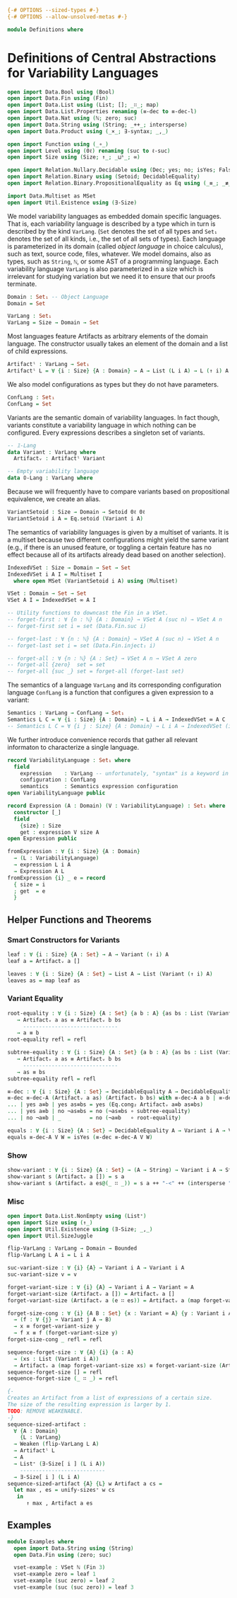 ```agda
{-# OPTIONS --sized-types #-}
{-# OPTIONS --allow-unsolved-metas #-}

module Definitions where
```

# Definitions of Central Abstractions for Variability Languages

```agda
open import Data.Bool using (Bool)
open import Data.Fin using (Fin)
open import Data.List using (List; []; _∷_; map)
open import Data.List.Properties renaming (≡-dec to ≡-dec-l)
open import Data.Nat using (ℕ; zero; suc)
open import Data.String using (String; _++_; intersperse)
open import Data.Product using (_×_; ∃-syntax; _,_)

open import Function using (_∘_)
open import Level using (0ℓ) renaming (suc to ℓ-suc)
open import Size using (Size; ↑_; _⊔ˢ_; ∞)

open import Relation.Nullary.Decidable using (Dec; yes; no; isYes; False; toWitnessFalse)
open import Relation.Binary using (Setoid; DecidableEquality)
open import Relation.Binary.PropositionalEquality as Eq using (_≡_; _≢_; refl)

import Data.Multiset as MSet
open import Util.Existence using (∃-Size)
```

We model variability languages as embedded domain specific languages. That is, each variability language is described by a type which in turn is described by the kind `VarLang`. (`Set` denotes the set of all types and `Set₁` denotes the set of all kinds, i.e., the set of all sets of types).
Each language is parameterized in its domain (called _object language_ in choice calculus), such as text, source code, files, whatever.
We model domains, also as types, such as `String`, `ℕ`, or some AST of a programming language.
Each variability language `VarLang` is also parameterized in a size which is irrelevant for studying variation but we need it to ensure that our proofs terminate.
```agda
Domain : Set₁ -- Object Language
Domain = Set

VarLang : Set₁
VarLang = Size → Domain → Set
```

Most languages feature Artifacts as arbitrary elements of the domain language.
The constructor usually takes an element of the domain and a list of child expressions.
```agda
Artifactˡ : VarLang → Set₁
Artifactˡ L = ∀ {i : Size} {A : Domain} → A → List (L i A) → L (↑ i) A
```

We also model configurations as types but they do not have parameters.
```agda
ConfLang : Set₁
ConfLang = Set
```

Variants are the semantic domain of variability languages.
In fact though, variants constitute a variability language in which nothing can be configured.
Every expressions describes a singleton set of variants.
```agda
-- 𝟙-Lang
data Variant : VarLang where
  Artifactᵥ : Artifactˡ Variant

-- Empty variability language
data 𝟘-Lang : VarLang where
```

Because we will frequently have to compare variants based on propositional equivalence, we create an alias.
```agda
VariantSetoid : Size → Domain → Setoid 0ℓ 0ℓ
VariantSetoid i A = Eq.setoid (Variant i A)
```

The semantics of variability languages is given by a multiset of variants.
It is a multiset because two different configurations might yield the same variant (e.g., if there is an unused feature, or toggling a certain feature has no effect because all of its artifacts already dead based on another selection).
```agda
IndexedVSet : Size → Domain → Set → Set
IndexedVSet i A I = Multiset I
  where open MSet (VariantSetoid i A) using (Multiset)

VSet : Domain → Set → Set
VSet A I = IndexedVSet ∞ A I

-- Utility functions to downcast the Fin in a VSet.
-- forget-first : ∀ {n : ℕ} {A : Domain} → VSet A (suc n) → VSet A n
-- forget-first set i = set (Data.Fin.suc i)

-- forget-last : ∀ {n : ℕ} {A : Domain} → VSet A (suc n) → VSet A n
-- forget-last set i = set (Data.Fin.inject₁ i)

-- forget-all : ∀ {n : ℕ} {A : Set} → VSet A n → VSet A zero
-- forget-all {zero}  set = set
-- forget-all {suc _} set = forget-all (forget-last set)
```

The semantics of a language `VarLang` and its corresponding configuration language `ConfLang` is a function that configures a given expression to a variant:
```agda
Semantics : VarLang → ConfLang → Set₁
Semantics L C = ∀ {i : Size} {A : Domain} → L i A → IndexedVSet ∞ A C
-- Semantics L C = ∀ {i j : Size} {A : Domain} → L i A → IndexedVSet (i ⊔ˢ j) A C
```

We further introduce convenience records that gather all relevant informaton to characterize a single language.
```agda
record VariabilityLanguage : Set₁ where
  field
    expression    : VarLang -- unfortunately, "syntax" is a keyword in Agda so we cannot use that as field name
    configuration : ConfLang
    semantics     : Semantics expression configuration
open VariabilityLanguage public

record Expression (A : Domain) (V : VariabilityLanguage) : Set₁ where
  constructor [_]
  field
    {size} : Size
    get : expression V size A
open Expression public

fromExpression : ∀ {i : Size} {A : Domain}
  → (L : VariabilityLanguage)
  → expression L i A
  → Expression A L
fromExpression {i} _ e = record
  { size = i
  ; get  = e
  }
```

## Helper Functions and Theorems

### Smart Constructors for Variants

```agda
leaf : ∀ {i : Size} {A : Set} → A → Variant (↑ i) A
leaf a = Artifactᵥ a []

leaves : ∀ {i : Size} {A : Set} → List A → List (Variant (↑ i) A)
leaves as = map leaf as
```

### Variant Equality

```agda
root-equality : ∀ {i : Size} {A : Set} {a b : A} {as bs : List (Variant i A)}
   → Artifactᵥ a as ≡ Artifactᵥ b bs
     ------------------------------
   → a ≡ b
root-equality refl = refl

subtree-equality : ∀ {i : Size} {A : Set} {a b : A} {as bs : List (Variant i A)}
   → Artifactᵥ a as ≡ Artifactᵥ b bs
     ------------------------------
   → as ≡ bs
subtree-equality refl = refl

≡-dec : ∀ {i : Size} {A : Set} → DecidableEquality A → DecidableEquality (Variant i A)
≡-dec ≡-dec-A (Artifactᵥ a as) (Artifactᵥ b bs) with ≡-dec-A a b | ≡-dec-l (≡-dec ≡-dec-A) as bs
... | yes a≡b | yes as≡bs = yes (Eq.cong₂ Artifactᵥ a≡b as≡bs)
... | yes a≡b | no ¬as≡bs = no (¬as≡bs ∘ subtree-equality)
... | no ¬a≡b | _         = no (¬a≡b   ∘ root-equality)

equals : ∀ {i : Size} {A : Set} → DecidableEquality A → Variant i A → Variant i A → Bool
equals ≡-dec-A V W = isYes (≡-dec ≡-dec-A V W)
```

### Show

```agda
show-variant : ∀ {i : Size} {A : Set} → (A → String) → Variant i A → String
show-variant s (Artifactᵥ a []) = s a
show-variant s (Artifactᵥ a es@(_ ∷ _)) = s a ++ "-<" ++ (intersperse ", " (map (show-variant s) es)) ++ ">-"
```

### Misc

```agda
open import Data.List.NonEmpty using (List⁺)
open import Size using (↑_)
open import Util.Existence using (∃-Size; _,_)
open import Util.SizeJuggle

flip-VarLang : VarLang → Domain → Bounded
flip-VarLang L A i = L i A

suc-variant-size : ∀ {i} {A} → Variant i A → Variant i A
suc-variant-size v = v

forget-variant-size : ∀ {i} {A} → Variant i A → Variant ∞ A
forget-variant-size (Artifactᵥ a []) = Artifactᵥ a []
forget-variant-size (Artifactᵥ a (e ∷ es)) = Artifactᵥ a (map forget-variant-size (e ∷ es))

forget-size-cong : ∀ {i} {A B : Set} {x : Variant ∞ A} {y : Variant i A}
  → (f : ∀ {j} → Variant j A → B)
  → x ≡ forget-variant-size y
  → f x ≡ f (forget-variant-size y)
forget-size-cong _ refl = refl

sequence-forget-size : ∀ {A} {i} {a : A}
  → (xs : List (Variant i A))
  → Artifactᵥ a (map forget-variant-size xs) ≡ forget-variant-size (Artifactᵥ a xs)
sequence-forget-size [] = refl
sequence-forget-size (_ ∷ _) = refl

{-
Creates an Artifact from a list of expressions of a certain size.
The size of the resulting expression is larger by 1.
TODO: REMOVE WEAKENABLE.
-}
sequence-sized-artifact :
  ∀ {A : Domain}
    {L : VarLang}
  → Weaken (flip-VarLang L A)
  → Artifactˡ L
  → A
  → List⁺ (∃-Size[ i ] (L i A))
    ---------------------------
  → ∃-Size[ i ] (L i A)
sequence-sized-artifact {A} {L} w Artifact a cs =
  let max , es = unify-sizes⁺ w cs
   in
      ↑ max , Artifact a es
```

## Examples

```agda
module Examples where
  open import Data.String using (String)
  open Data.Fin using (zero; suc)

  vset-example : VSet ℕ (Fin 3)
  vset-example zero = leaf 1
  vset-example (suc zero) = leaf 2
  vset-example (suc (suc zero)) = leaf 3
```
